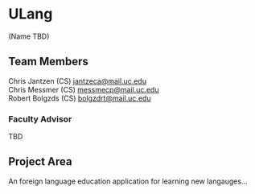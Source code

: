 # ULang

(Name TBD)

## Team Members

Chris Jantzen (CS) jantzeca@mail.uc.edu\
Chris Messmer (CS) messmecp@mail.uc.edu\
Robert Bolgzds (CS) bolgzdrt@mail.uc.edu

### Faculty Advisor

TBD

## Project Area

An foreign language education application for learning new langauges...
